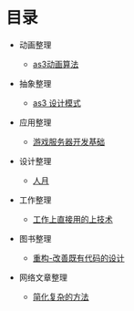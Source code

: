 # 目录

- 动画整理
	- [as3动画算法](https://github.com/Nick19861111/animation)

- 抽象整理
	- [as3 设计模式](https://github.com/Nick19861111/-DesignPatterns)

- 应用整理
	- [游戏服务器开发基础](https://github.com/Nick19861111/GameServer)

- 设计整理
	- [人月](https://github.com/Nick19861111/moon)

- 工作整理
	- [工作上直接用的上技术](https://github.com/Nick19861111/work)

- 图书整理
	- [重构-改善既有代码的设计](https://github.com/Nick19861111/refactor)

- 网络文章整理
	- [简化复杂的方法](https://zhuanlan.zhihu.com/p/370184120)